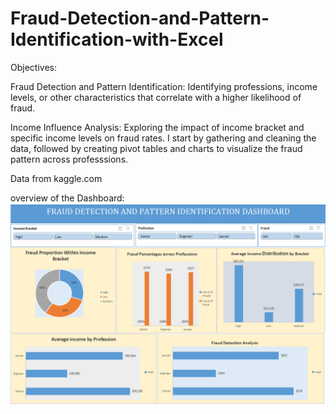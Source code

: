 # Fraud-Detection-and-Pattern-Identification-with-Excel
Objectives:

Fraud Detection and Pattern Identification:
Identifying professions, income levels, or other characteristics that correlate with a higher likelihood of fraud.

Income Influence Analysis:
Exploring the impact of income bracket and specific income levels on fraud rates.
I start by gathering and cleaning the data, followed by creating pivot tables and charts to
visualize the fraud pattern across professsions.

Data from kaggle.com

overview of the Dashboard:
![DASHBOARD](DASHBOARD.png)
